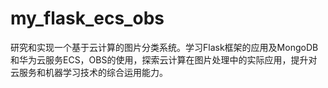 # my_flask_ecs_obs
研究和实现一个基于云计算的图片分类系统。学习Flask框架的应用及MongoDB和华为云服务ECS，OBS的使用，探索云计算在图片处理中的实际应用，提升对云服务和机器学习技术的综合运用能力。
